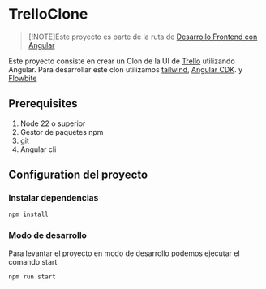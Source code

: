 # TrelloClone

> [!NOTE]Este proyecto es parte de la ruta de [Desarrollo Frontend con Angular](https://platzi.com/ruta/desarrollo-frontend-angular)

Este proyecto consiste en crear un Clon de la UI de [Trello](https://trello.com/es)
utilizando Angular. Para desarrollar este clon utilizamos [tailwind](https://tailwindcss.com), [Angular CDK](https://material.angular.dev/cdk/categories). y
[Flowbite](https://flowbite.com/docs/getting-started/introduction)

## Prerequisites

1.  Node 22 o superior
2.  Gestor de paquetes npm
3.  git
4.  Angular cli

## Configuration del proyecto

### Instalar dependencias

```bash
npm install
```

### Modo de desarrollo

Para levantar el proyecto en modo de desarrollo podemos ejecutar el comando start

```bash
npm run start
```
